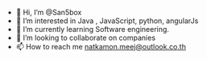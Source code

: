 - 👋 Hi, I’m @San5box
- 👀 I’m interested in Java , JavaScript, python, angularJs
- 🌱 I’m currently learning Software engineering.
- 💞️ I’m looking to collaborate on companies
- 📫 How to reach me natkamon.meej@outlook.co.th

<!---
San5box/San5box is a ✨ special ✨ repository because its `README.md` (this file) appears on your GitHub profile.
You can click the Preview link to take a look at your changes.
--->
